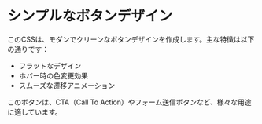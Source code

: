 # シンプルなボタンデザイン

このCSSは、モダンでクリーンなボタンデザインを作成します。主な特徴は以下の通りです：

- フラットなデザイン
- ホバー時の色変更効果
- スムーズな遷移アニメーション

このボタンは、CTA（Call To Action）やフォーム送信ボタンなど、様々な用途に適しています。